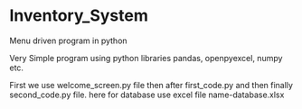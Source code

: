 # Inventory_System
Menu driven program in python

Very Simple program using python libraries pandas, openpyexcel, numpy etc.


First we use welcome_screen.py file then after 
first_code.py and then finally second_code.py file.
here for database use excel file name-database.xlsx
